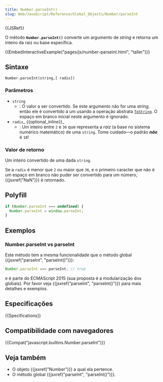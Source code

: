 ```yaml
---
title: Number.parseInt()
slug: Web/JavaScript/Reference/Global_Objects/Number/parseInt
---
```


{{JSRef}}

O método **`Number.parseInt()`** converte um argumento de _string_ e retorna um inteiro da raiz ou base específica.

{{EmbedInteractiveExample("pages/js/number-parseint.html", "taller")}}

## Sintaxe

```
Number.parseInt(string,[ radix])
```

### Parâmetros

- `string`
  - : O valor a ser convertido. Se este argumento não for uma _string_, então ele é convertido a um usando a operação abstrata [`ToString`](https://tc39.es/ecma262/#sec-tostring). O espaço em branco inicial neste argumento é ignorado.
- `radix`_ {{optional_inline}}_
  - : Um inteiro entre `2` e `36` que representa a _raiz_ (a base no sistema numérico matemático) de uma `string`. Tome cuidado—o padrão _**não**_ é `10`!

### Valor de retorno

Um inteiro convertido de uma dada `string`.

Se a `radix` é menor que `2` ou maior que `36`, e o primeiro caracter que não é um espaço em branco não puder ser convertido para um número, {{jsxref("NaN")}} é retornado.

## Polyfill

```js
if (Number.parseInt === undefined) {
  Number.parseInt = window.parseInt;
}
```

## Exemplos

### Number.parseInt vs parseInt

Este método tem a mesma funcionalidade que o método global {{jsxref("parseInt", "parseInt()")}}:

```js
Number.parseInt === parseInt; // true
```

e é parte do ECMAScript 2015 (sua proposta é a modularização dos globais). Por favor veja {{jsxref("parseInt", "parseInt()")}} para mais detalhes e exemplos.

## Especificações

{{Specifications}}

## Compatibilidade com navegadores

{{Compat("javascript.builtins.Number.parseInt")}}

## Veja também

- O objeto {{jsxref("Number")}} a qual ela pertence.
- O método global {{jsxref("parseInt", "parseInt()")}}.
